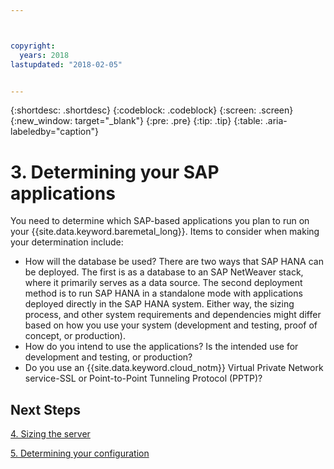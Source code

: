 ```yaml
---



copyright:
  years: 2018
lastupdated: "2018-02-05"


---
```


{:shortdesc: .shortdesc}
{:codeblock: .codeblock}
{:screen: .screen}
{:new_window: target="_blank"}
{:pre: .pre}
{:tip: .tip}
{:table: .aria-labeledby="caption"}


# 3. Determining your SAP applications

You need to determine which SAP-based applications you plan to run on your {{site.data.keyword.baremetal_long}}. Items to consider when making your determination include:

 * How will the database be used? There are two ways that SAP HANA can be deployed. The first is as a database to an SAP NetWeaver stack, where it primarily serves as a data source. The second deployment method is to run SAP HANA in a standalone mode with applications deployed directly in the SAP HANA system. Either way, the sizing process, and other system requirements and dependencies might differ based on how you use your system (development and testing, proof of concept, or production).
  * How do you intend to use the applications? Is the intended use for development and testing, or production?
  * Do you use an {{site.data.keyword.cloud_notm}} Virtual Private Network service-SSL or Point-to-Point Tunneling Protocol (PPTP)?
  
## Next Steps

  [4. Sizing the server](/docs/infrastructure/sap-hana/hana-size-server.html)
  
  [5. Determining your configuration](/docs/infrastructure/sap-hana/hana-determine-configuration.html)
